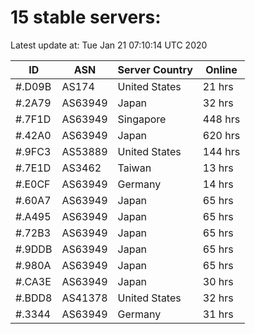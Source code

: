 # 15 stable servers:

Latest update at: Tue Jan 21 07:10:14 UTC 2020

| ID | ASN | Server Country | Online |
| -- | --- | -------------- | ------ |
| #.D09B | AS174 | United States | 21 hrs |
| #.2A79 | AS63949 | Japan | 32 hrs |
| #.7F1D | AS63949 | Singapore | 448 hrs |
| #.42A0 | AS63949 | Japan | 620 hrs |
| #.9FC3 | AS53889 | United States | 144 hrs |
| #.7E1D | AS3462 | Taiwan | 13 hrs |
| #.E0CF | AS63949 | Germany | 14 hrs |
| #.60A7 | AS63949 | Japan | 65 hrs |
| #.A495 | AS63949 | Japan | 65 hrs |
| #.72B3 | AS63949 | Japan | 65 hrs |
| #.9DDB | AS63949 | Japan | 65 hrs |
| #.980A | AS63949 | Japan | 65 hrs |
| #.CA3E | AS63949 | Japan | 30 hrs |
| #.BDD8 | AS41378 | United States | 32 hrs |
| #.3344 | AS63949 | Germany | 31 hrs |

